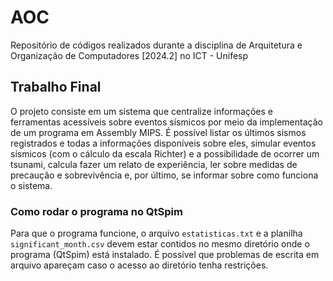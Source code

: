# AOC
Repositório de códigos realizados durante a disciplina de Arquitetura e Organização de Computadores [2024.2] no ICT - Unifesp

## Trabalho Final 
O projeto consiste em um sistema que centralize informações e ferramentas acessíveis sobre eventos sísmicos por meio da implementação de um programa em Assembly MIPS.
É possível listar os últimos sismos registrados e todas a informações disponíveis sobre eles, simular eventos sísmicos (com o cálculo da escala Richter) e a possibilidade de ocorrer um tsunami, calcula fazer um relato de experiência, ler sobre medidas de precaução e sobrevivência e, por último, se informar sobre como funciona o sistema.

### Como rodar o programa no QtSpim
Para que o programa funcione, o arquivo `estatisticas.txt` e a planilha `significant_month.csv` devem estar contidos no mesmo diretório onde o programa (QtSpim) está instalado. É possível que problemas de escrita em arquivo apareçam caso o acesso ao diretório tenha restrições.
